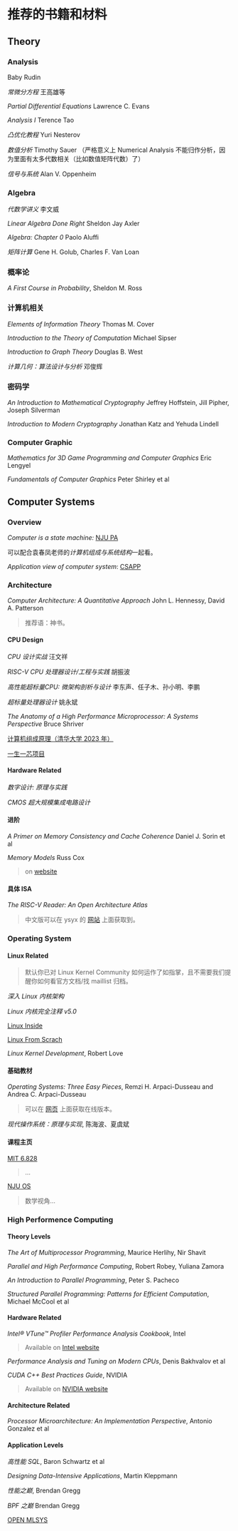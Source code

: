 # 推荐的书籍和材料

## Theory

### Analysis

Baby Rudin

*常微分方程* 王高雄等

*Partial Differential Equations* Lawrence C. Evans

*Analysis I* Terence Tao

*凸优化教程* Yuri Nesterov

*数值分析* Timothy Sauer （严格意义上 Numerical Analysis
不能归作分析，因为里面有太多代数相关（比如数值矩阵代数）了）

*信号与系统* Alan V. Oppenheim

### Algebra

*代数学讲义* 李文威

*Linear Algebra Done Right* Sheldon Jay Axler

*Algebra: Chapter 0* Paolo Aluffi

*矩阵计算* Gene H. Golub, Charles F. Van Loan

### 概率论

*A First Course in Probability*, Sheldon M. Ross

### 计算机相关

*Elements of Information Theory* Thomas M. Cover

*Introduction to the Theory of Computation* Michael Sipser

*Introduction to Graph Theory* Douglas B. West

*计算几何：算法设计与分析* 邓俊辉

### 密码学

*An Introduction to Mathematical Cryptography* Jeffrey Hoffstein, Jill Pipher, Joseph Silverman

*Introduction to Modern Cryptography* Jonathan Katz and Yehuda Lindell

### Computer Graphic

*Mathematics for 3D Game Programming and Computer Graphics* Eric Lengyel

*Fundamentals of Computer Graphics* Peter Shirley et al

## Computer Systems

### Overview

*Computer is a state machine:* [NJU PA](https://nju-projectn.github.io/ics-pa-gitbook/ics2024/)

可以配合袁春凤老师的*计算机组成与系统结构*一起看。

*Application view of computer system*: [CSAPP](http://csapp.cs.cmu.edu/)

### Architecture

*Computer Architecture: A Quantitative Approach* John L. Hennessy, David A.
Patterson 

> 推荐语：神书。

#### CPU Design

*CPU 设计实战* 汪文祥

*RISC-V CPU 处理器设计/工程与实践* 胡振波

*高性能超标量CPU: 微架构剖析与设计* 李东声、任子木、孙小明、李鹏

*超标量处理器设计* 姚永斌

*The Anatomy of a High Performance Microprocessor: A Systems Perspective* Bruce Shriver

[计算机组成原理（清华大学 2023 年）](https://lab.cs.tsinghua.edu.cn/cod-lab-docs/)

[一生一芯项目](https://ysyx.oscc.cc/)

#### Hardware Related

*数字设计: 原理与实践*

*CMOS 超大规模集成电路设计*

#### 进阶

*A Primer on Memory Consistency and Cache Coherence* Daniel J. Sorin et al

*Memory Models* Russ Cox

> on [website](https://research.swtch.com/mm)

#### 具体 ISA

*The RISC-V Reader: An Open Architecture Atlas* 

> 中文版可以在 ysyx 的 [网站](https://ysyx.oscc.cc/books/riscv-reader.html) 上面获取到。

### Operating System

#### Linux Related

> 默认你已对 Linux Kernel Community 如何运作了如指掌，且不需要我们提醒你如何看官方文档/找 maillist 归档。

*深入 Linux 内核架构* 

*Linux 内核完全注释 v5.0*

[Linux Inside](https://0xax.gitbooks.io/linux-insides/content/)

[Linux From Scrach](https://linuxfromscratch.org/)

*Linux Kernel Development*, Robert Love

#### 基础教材

*Operating Systems: Three Easy Pieces*, Remzi H. Arpaci-Dusseau and Andrea C. Arpaci-Dusseau

> 可以在 [网页](https://pages.cs.wisc.edu/~remzi/OSTEP/) 上面获取在线版本。

*现代操作系统：原理与实现*, 陈海波、夏虞斌

#### 课程主页

[MIT 6.828](https://pdos.csail.mit.edu/6.828/2023/schedule.html)

> ...

[NJU OS](https://jyywiki.cn/OS/2024/)

> 数学视角...

### High Performence Computing

#### Theory Levels

*The Art of Multiprocessor Programming*, Maurice Herlihy, Nir Shavit

*Parallel and High Performance Computing*, Robert Robey, Yuliana Zamora

*An Introduction to Parallel Programming*, Peter S. Pacheco

*Structured Parallel Programming: Patterns for Efficient Computation*,
Michael McCool et al

#### Hardware Related

*Intel® VTune™ Profiler Performance Analysis Cookbook*, Intel

> Available on [Intel website](https://www.intel.com/content/www/us/en/docs/vtune-profiler/cookbook/)

*Performance Analysis and Tuning on Modern CPUs*, Denis Bakhvalov et al

*CUDA C++ Best Practices Guide*, NVIDIA

> Available on [NVIDIA website](https://docs.nvidia.com/cuda/cuda-c-best-practices-guide/)

#### Architecture Related

*Processor Microarchitecture: An Implementation Perspective*, Antonio Gonzalez
et al

#### Application Levels

*高性能 SQL*, Baron Schwartz et al

*Designing Data-Intensive Applications*, Martin Kleppmann

*性能之巅*, Brendan Gregg

*BPF 之巅* Brendan Gregg

[OPEN MLSYS](https://openmlsys.github.io/)
